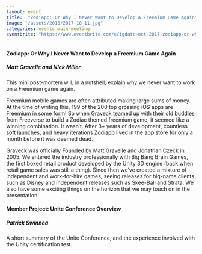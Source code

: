 ```yaml
---
layout: event
title:  "Zodiapp: Or Why I Never Want to Develop a Freemium Game Again"
image: "/assets/2018/2017-10-11.jpg"
categories: events main-meeting
eventbrite: "https://www.eventbrite.com/e/igdatc-oct-2017-zodiapp-or-why-i-never-want-to-develop-a-freemium-game-again-tickets-38355892507?aff=ebdsoporgprofile"
---
```



#### Zodiapp: Or Why I Never Want to Develop a Freemium Game Again
##### Matt Gravelle and Nick Miller

This mini post-mortem will, in a nutshell, explain why we never want to work on a Freemium game again.

Freemium mobile games are often attributed making large sums of money. At the time of writing this, 199 of the 200 top grossing iOS apps are Freemium in some form! So when Graveck teamed up with their old buddies from Freeverse to build a Zodiac themed freemium game, it seemed like a winning combination. It wasn’t. After 3+ years of development, countless soft launches, and heavy iterations [Zodiapp](https://appadvice.com/app/zodiapp-daily-horoscope/935754326) lived in the app store for only a month before it was deemed dead.

Graveck was officially Founded by Matt Gravelle and Jonathan Czeck in 2005. We entered the industry professionally with Big Bang Brain Games, the first boxed retail product developed by the Unity 3D engine (back when retail game sales was still a thing). Since then we’ve created a mixture of independent and work-for-hire games, seeing releases for big-name clients such as Disney and independent releases such as Skee-Ball and Strata. We also have some exciting things on the horizon that we may touch on in the presentation!


#### Member Project: Unite Conference Overview
##### Patrick Swinnea

A short summary of the Unite Conference, and the experience involved with the Unity certification test.

